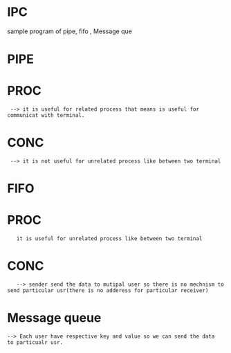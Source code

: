 # IPC
sample program of pipe, fifo , Message que
# PIPE 

 # PROC
     --> it is useful for related process that means is useful for communicat with terminal.
 # CONC
     --> it is not useful for unrelated process like between two terminal
   
# FIFO   
   # PROC
       it is useful for unrelated process like between two terminal
   # CONC 
       --> sender send the data to mutipal user so there is no mechnism to send particular usr(there is no adderess for particular receiver)
     
     
# Message queue
    --> Each user have respective key and value so we can send the data  to particualr usr.
